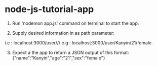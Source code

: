 # node-js-tutorial-app

1. Run 'nodemon app.js' command on terminal to start the app.

2. Supply desired information in as path parameter:

i.e : localhost:3000/user/<name>/<age>/<sex>
e.g : localhost:3000/user/Kanyin/21/female.

3. Expect a the app to return a JSON output of this format:
{"name":"Kanyin","age":"21","sex":"female"}
